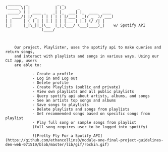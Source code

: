      ______  _             _ _                      
    (_____ \| |           | (_)     _               
     _____) ) | ____ _   _| |_  ___| |_  ____  ____ 
    |  ____/| |/ _  | | | | | |/___)  _)/ _  )/ ___)
    | |     | ( ( | | |_| | | |___ | |_( (/ /| |    
    |_|     |_|\_||_|\__  |_|_(___/ \___)____)_|    w/ Spotify API
                    (____/                                  
        
        
        
        Our project, Playlister, uses the spotify api to make queries and return songs, 
        and interact with playlists and songs in various ways. Using our CLI app, users 
        are able to:
                
                - Create a profile
                - Log in and Log out
                - Delete profile
                - Create Playlists (public and private)
                - View own playlists and all public playlists
                - Query spotify api about artists, albums, and songs
                - See an artists top songs and albums
                - Save songs to playlists
                - Delete playlists and songs from playlists
                - Get recommended songs based on specific songs from playlist
                - Play full song or sample songs from playlist 
                (full song requires user to be logged into spotify)

                ![Pretty Fly For a Spotify API](https://github.com/ethancollins0/module-one-final-project-guidelines-den-web-071519/blob/master/lib/gif/rockin.gif)
